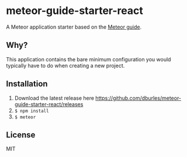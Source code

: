 # meteor-guide-starter-react

A Meteor application starter based on the [Meteor guide](http://guide.meteor.com/).

## Why?

This application contains the bare minimum configuration you would typically have to do when creating a new project.

## Installation

1. Download the latest release here https://github.com/dburles/meteor-guide-starter-react/releases
2. `$ npm install`
3. `$ meteor`

## License

MIT
